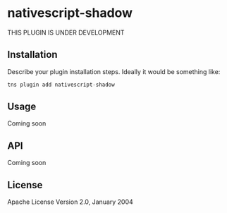 # nativescript-shadow

THIS PLUGIN IS UNDER DEVELOPMENT

## Installation

Describe your plugin installation steps. Ideally it would be something like:

```javascript
tns plugin add nativescript-shadow
```

## Usage 

Coming soon

## API

Coming soon
    
## License

Apache License Version 2.0, January 2004
